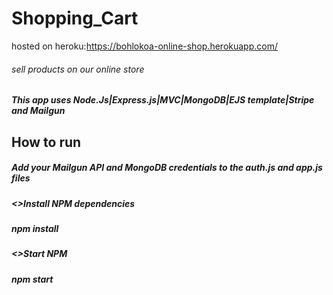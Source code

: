 # Shopping_Cart
hosted on heroku:https://bohlokoa-online-shop.herokuapp.com/

###### sell products on our online store 

##### This app uses Node.Js|Express.js|MVC|MongoDB|EJS template|Stripe and Mailgun 

## How to run

##### Add your Mailgun API and MongoDB credentials to the auth.js and app.js files

##### <>Install NPM dependencies
##### npm install

##### <>Start NPM
##### npm start

